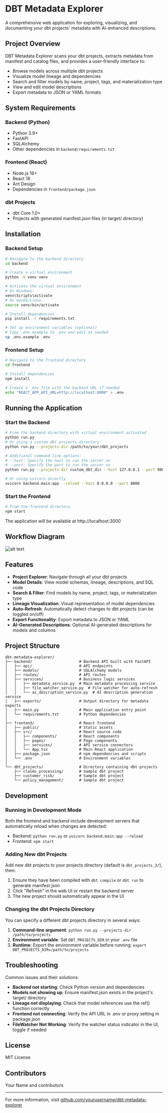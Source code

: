 # DBT Metadata Explorer

A comprehensive web application for exploring, visualizing, and documenting your dbt projects' metadata with AI-enhanced descriptions.

## Project Overview

DBT Metadata Explorer scans your dbt projects, extracts metadata from manifest and catalog files, and provides a user-friendly interface to:

- Browse models across multiple dbt projects
- Visualize model lineage and dependencies
- Search and filter models by name, project, tags, and materialization type
- View and edit model descriptions
- Export metadata to JSON or YAML formats

## System Requirements

### Backend (Python)

- Python 3.9+
- FastAPI
- SQLAlchemy
- Other dependencies in `backend/requirements.txt`

### Frontend (React)

- Node.js 16+
- React 18
- Ant Design
- Dependencies in `frontend/package.json`

### dbt Projects

- dbt Core 1.0+
- Projects with generated manifest.json files (in target/ directory)

## Installation

### Backend Setup

```bash
# Navigate to the backend directory
cd backend

# Create a virtual environment
python -m venv venv

# Activate the virtual environment
# On Windows:
venv\Scripts\activate
# On macOS/Linux:
source venv/bin/activate

# Install dependencies
pip install -r requirements.txt

# Set up environment variables (optional)
# Copy .env.example to .env and edit as needed
cp .env.example .env
```

### Frontend Setup

```bash
# Navigate to the frontend directory
cd frontend

# Install dependencies
npm install

# Create a .env file with the backend URL if needed
echo "REACT_APP_API_URL=http://localhost:8000" > .env
```

## Running the Application

### Start the Backend

```bash
# From the backend directory with virtual environment activated
python run.py
# Or using a custom dbt projects directory
python run.py --projects-dir /path/to/your/dbt_projects

# Additional command-line options:
# --host: Specify the host to run the server on
# --port: Specify the port to run the server on
python run.py --projects-dir custom_dbt_dir --host 127.0.0.1 --port 8080

# Or using uvicorn directly
uvicorn backend.main:app --reload --host 0.0.0.0 --port 8000
```

### Start the Frontend

```bash
# From the frontend directory
npm start
```

The application will be available at http://localhost:3000


## Workflow Diagram

![alt text](image.png)

## Features

- **Project Explorer**: Navigate through all your dbt projects
- **Model Details**: View model schemas, lineage, descriptions, and SQL code
- **Search & Filter**: Find models by name, project, tags, or materialization type
- **Lineage Visualization**: Visual representation of model dependencies
- **Auto-Refresh**: Automatically detect changes to dbt projects (can be toggled on/off)
- **Export Functionality**: Export metadata to JSON or YAML
- **AI-Generated Descriptions**: Optional AI-generated descriptions for models and columns

## Project Structure

```
dbt-metadata-explorer/
├── backend/                     # Backend API built with FastAPI
│   ├── api/                     # API endpoints
│   ├── models/                  # SQLAlchemy models
│   ├── routes/                  # API routes
│   ├── services/                # Business logic services
│   │   ├── metadata_service.py  # Main metadata processing service
│   │   ├── file_watcher_service.py  # File watcher for auto-refresh
│   │   └── ai_description_service.py  # AI description generation service
│   ├── exports/                 # Output directory for metadata exports
│   ├── main.py                  # Main application entry point
│   └── requirements.txt         # Python dependencies
│
├── frontend/                    # React frontend
│   ├── public/                  # Static assets
│   ├── src/                     # React source code
│   │   ├── components/          # React components
│   │   ├── pages/               # Page components
│   │   ├── services/            # API service connectors
│   │   └── App.tsx              # Main React application
│   ├── package.json             # npm dependencies and scripts
│   └── .env                     # Environment variables
│
└── dbt_projects/                # Directory containing dbt projects
    ├── claims_processing/       # Sample dbt project
    ├── customer_risk/           # Sample dbt project
    └── policy_management/       # Sample dbt project
```

## Development

### Running in Development Mode

Both the frontend and backend include development servers that automatically reload when changes are detected:

- Backend: `python run.py` or `uvicorn backend.main:app --reload`
- Frontend: `npm start`

### Adding New dbt Projects

Add new dbt projects to your projects directory (default is `dbt_projects_2/`), then:

1. Ensure they have been compiled with `dbt compile` or `dbt run` to generate manifest.json
2. Click "Refresh" in the web UI or restart the backend server
3. The new project should automatically appear in the UI

### Changing the dbt Projects Directory

You can specify a different dbt projects directory in several ways:

1. **Command-line argument**: `python run.py --projects-dir /path/to/projects`
2. **Environment variable**: Set `DBT_PROJECTS_DIR` in your `.env` file
3. **Runtime**: Export the environment variable before running: `export DBT_PROJECTS_DIR=/path/to/projects`

## Troubleshooting

Common issues and their solutions:

- **Backend not starting**: Check Python version and dependencies
- **Models not showing up**: Ensure manifest.json exists in the project's target/ directory
- **Lineage not displaying**: Check that model references use the ref() function correctly
- **Frontend not connecting**: Verify the API URL in .env or proxy setting in package.json
- **FileWatcher Not Working**: Verify the watcher status indicator in the UI, toggle if needed

## License

MIT License

## Contributors

Your Name and contributors

---

For more information, visit [github.com/yourusername/dbt-metadata-explorer](https://github.com/yourusername/dbt-metadata-explorer)
